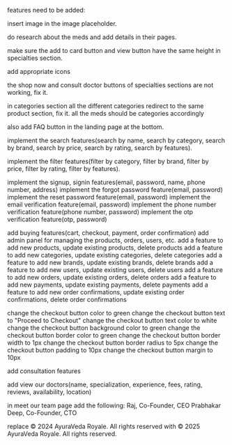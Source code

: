 features need to be added:

insert image in the image placeholder.

do research about the meds and add details in their pages.

make sure the add to card button and view button have the same height in specialties section.

add appropriate icons

the shop now and consult doctor buttons of specialties sections are not working, fix it.

in categories section all the different categories redirect to the same product section, fix it. all the meds should be categories accordingly

also add FAQ button in the landing page at the bottom.

implement the search features(search by name, search by category, search by brand, search by price, search by rating, search by features).

implement the filter features(filter by category, filter by brand, filter by price, filter by rating, filter by features).


implement the signup, signin features(email, password, name, phone number, address)
implement the forgot password feature(email, password)
implement the reset password feature(email, password)
implement the email verification feature(email, password)
implement the phone number verification feature(phone number, password)
implement the otp verification feature(otp, password)

add buying features(cart, checkout, payment, order confirmation)
add admin panel for managing the products, orders, users, etc.
add a feature to add new products, update existing products, delete products
add a feature to add new categories, update existing categories, delete categories
add a feature to add new brands, update existing brands, delete brands
add a feature to add new users, update existing users, delete users
add a feature to add new orders, update existing orders, delete orders
add a feature to add new payments, update existing payments, delete payments
add a feature to add new order confirmations, update existing order confirmations, delete order confirmations

change the checkout button color to green
change the checkout button text to "Proceed to Checkout"
change the checkout button text color to white
change the checkout button background color to green
change the checkout button border color to green
change the checkout button border width to 1px
change the checkout button border radius to 5px
change the checkout button padding to 10px
change the checkout button margin to 10px

add consultation features

add view our doctors(name, specialization, experience, fees, rating, reviews, availability, location)

in meet our team page add the following:
Raj, Co-Founder, CEO
Prabhakar Deep, Co-Founder, CTO

replace © 2024 AyuraVeda Royale. All rights reserved with © 2025 AyuraVeda Royale. All rights reserved.



